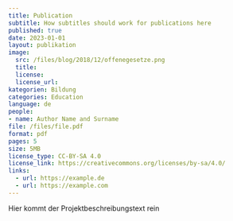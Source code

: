 ```yaml
---
title: Publication
subtitle: How subtitles should work for publications here
published: true
date: 2023-01-01
layout: publikation
image:
  src: /files/blog/2018/12/offenegesetze.png
  title:
  license:
  license_url:
kategorien: Bildung
categories: Education
language: de
people:
- name: Author Name and Surname
file: /files/file.pdf
format: pdf
pages: 5
size: 5MB
license_type: CC-BY-SA 4.0
license_link: https://creativecommons.org/licenses/by-sa/4.0/
links: 
  - url: https://example.de
  - url: https://example.com
---
```


Hier kommt der Projektbeschreibungstext rein
